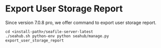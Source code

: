 # Export User Storage Report

Since version 7.0.8 pro, we offer command to export user storage report.

```
cd <install-path>/seafile-server-latest
./seahub.sh python-env python seahub/manage.py export_user_storage_report

```


